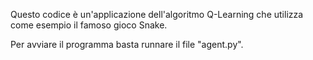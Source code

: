 Questo codice è un'applicazione dell'algoritmo Q-Learning che utilizza come esempio il famoso gioco Snake.

Per avviare il programma basta runnare il file "agent.py".
